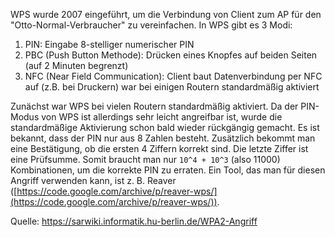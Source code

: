 WPS wurde 2007 eingeführt, um die Verbindung von Client zum AP für den "Otto-Normal-Verbraucher" zu vereinfachen. In WPS gibt es 3 Modi:

1. PIN: Eingabe 8-stelliger numerischer PIN
2. PBC (Push Button Methode): Drücken eines Knopfes auf beiden Seiten (auf 2 Minuten begrenzt)
3. NFC (Near Field Communication): Client baut Datenverbindung per NFC auf (z.B. bei Druckern) war bei einigen Routern standardmäßig aktiviert

Zunächst war WPS bei vielen Routern standardmäßig aktiviert. Da der PIN-Modus von WPS ist allerdings sehr leicht angreifbar ist, wurde die standardmäßige Aktivierung schon bald wieder rückgängig gemacht. Es ist bekannt, dass der PIN nur aus 8 Zahlen besteht. Zusätzlich bekommt man eine Bestätigung, ob die ersten 4 Ziffern korrekt sind. Die letzte Ziffer ist eine Prüfsumme. Somit braucht man nur `10^4 + 10^3` (also 11000) Kombinationen, um die korrekte PIN zu erraten. Ein Tool, das man für diesen Angriff verwenden kann, ist z. B. Reaver ([https://code.google.com/archive/p/reaver-wps/](https://code.google.com/archive/p/reaver-wps/)).


Quelle: https://sarwiki.informatik.hu-berlin.de/WPA2-Angriff